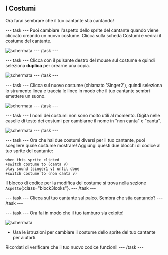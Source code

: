 ## I Costumi

Ora farai sembrare che il tuo cantante stia cantando!

--- task --- Puoi cambiare l'aspetto dello sprite del cantante quando viene cliccato creando un nuovo costume. Clicca sulla scheda Costumi e vedrai il costume del cantante.

![schermata](images/band-singer-costume-annotated.png) --- /task ---

--- task --- Clicca con il pulsante destro del mouse sul costume e quindi seleziona **duplica** per crearne una copia.

![schermata](images/band-singer-duplicate.png) --- /task ---

--- task --- Clicca sul nuovo costume (chiamato 'Singer2'), quindi seleziona lo strumento linea e traccia le linee in modo che il tuo cantante sembri emettere un suono.

![schermata](images/band-singer-click.png) --- /task ---

--- task --- I nomi dei costumi non sono molto utili al momento. Digita nelle caselle di testo dei costumi per cambiarne il nome in "non canta" e "canta".

![schermata](images/band-singer-name-annotated.png) --- /task ---

--- task --- Ora che hai due costumi diversi per il tuo cantante, puoi scegliere quale costume mostrare! Aggiungi questi due blocchi di codice al tuo sprite del cantante:

```blocks3
when this sprite clicked
+switch costume to (canta v)
play sound (singer1 v) until done
+switch costume to (non canta v)
```

Il blocco di codice per la modifica del costume si trova nella sezione `Aspetto`{:class="block3looks"}. --- /task ---

--- task --- Clicca sul tuo cantante sul palco. Sembra che stia cantando? --- /task ---

--- task --- Ora fai in modo che il tuo tamburo sia colpito!

![schermata](images/band-drum-final.png)

- Usa le istruzioni per cambiare il costume dello sprite del tuo cantante per aiutarti.

Ricordati di verificare che il tuo nuovo codice funzioni! --- /task ---